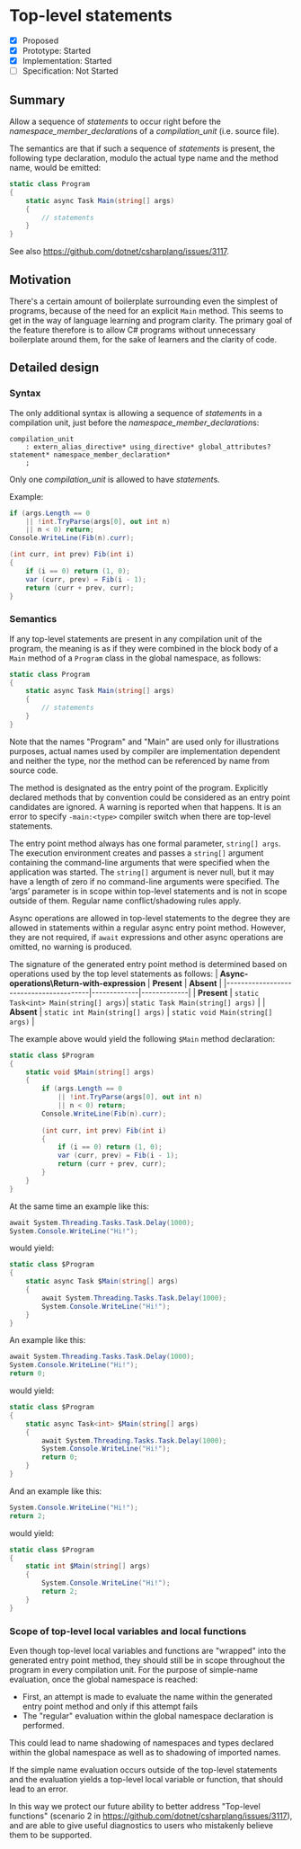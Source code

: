 # Top-level statements

* [x] Proposed
* [x] Prototype: Started
* [x] Implementation: Started
* [ ] Specification: Not Started

## Summary
[summary]: #summary

Allow a sequence of *statements* to occur right before the *namespace_member_declaration*s of a *compilation_unit* (i.e. source file).

The semantics are that if such a sequence of *statements* is present, the following type declaration, modulo the actual type name and the method name, would be emitted:

``` c#
static class Program
{
    static async Task Main(string[] args)
    {
        // statements
    }
}
```

See also https://github.com/dotnet/csharplang/issues/3117.

## Motivation
[motivation]: #motivation

There's a certain amount of boilerplate surrounding even the simplest of programs,
because of the need for an explicit `Main` method. This seems to get in the way of
language learning and program clarity. The primary goal of the feature therefore is
to allow C# programs without unnecessary boilerplate around them, for the sake of
learners and the clarity of code.

## Detailed design
[design]: #detailed-design

### Syntax

The only additional syntax is allowing a sequence of *statement*s in a compilation unit,
just before the *namespace_member_declaration*s:

``` antlr
compilation_unit
    : extern_alias_directive* using_directive* global_attributes? statement* namespace_member_declaration*
    ;
```

Only one *compilation_unit* is allowed to have *statement*s. 

Example:

``` c#
if (args.Length == 0
    || !int.TryParse(args[0], out int n)
    || n < 0) return;
Console.WriteLine(Fib(n).curr);

(int curr, int prev) Fib(int i)
{
    if (i == 0) return (1, 0);
    var (curr, prev) = Fib(i - 1);
    return (curr + prev, curr);
}
```

### Semantics

If any top-level statements are present in any compilation unit of the program, the meaning is as if
they were combined in the block body of a `Main` method of a `Program` class in the global namespace,
as follows:

``` c#
static class Program
{
    static async Task Main(string[] args)
    {
        // statements
    }
}
```

Note that the names "Program" and "Main" are used only for illustrations purposes, actual names used by
compiler are implementation dependent and neither the type, nor the method can be referenced by name from
source code.

The method is designated as the entry point of the program. Explicitly declared methods that by convention 
could be considered as an entry point candidates are ignored. A warning is reported when that happens. It is
an error to specify `-main:<type>` compiler switch when there are top-level statements.

The entry point method always has one formal parameter, ```string[] args```. The execution environment creates and passes a ```string[]``` argument containing the command-line arguments that were specified when the application was started. The ```string[]``` argument is never null, but it may have a length of zero if no command-line arguments were specified. The ‘args’ parameter is in scope  within top-level statements and is not in scope outside of them. Regular name conflict/shadowing rules apply.

Async operations are allowed in top-level statements to the degree they are allowed in statements within
a regular async entry point method. However, they are not required, if `await` expressions and other async
operations are omitted, no warning is produced.

The signature of the generated entry point method is determined based on operations used by the top level
statements as follows:
| **Async-operations\Return-with-expression** | **Present** | **Absent** |
|----------------------------------------|-------------|-------------|
| **Present** | ```static Task<int> Main(string[] args)```| ```static Task Main(string[] args)``` |
| **Absent**  | ```static int Main(string[] args)``` | ```static void Main(string[] args)``` |

The example above would yield the following `$Main` method declaration:

``` c#
static class $Program
{
    static void $Main(string[] args)
    {
        if (args.Length == 0
            || !int.TryParse(args[0], out int n)
            || n < 0) return;
        Console.WriteLine(Fib(n).curr);
        
        (int curr, int prev) Fib(int i)
        {
            if (i == 0) return (1, 0);
            var (curr, prev) = Fib(i - 1);
            return (curr + prev, curr);
        }
    }
}
```

At the same time an example like this:
``` c#
await System.Threading.Tasks.Task.Delay(1000);
System.Console.WriteLine("Hi!");
```

would  yield:
``` c#
static class $Program
{
    static async Task $Main(string[] args)
    {
        await System.Threading.Tasks.Task.Delay(1000);
        System.Console.WriteLine("Hi!");
    }
}
```

An example like this:
``` c#
await System.Threading.Tasks.Task.Delay(1000);
System.Console.WriteLine("Hi!");
return 0;
```

would  yield:
``` c#
static class $Program
{
    static async Task<int> $Main(string[] args)
    {
        await System.Threading.Tasks.Task.Delay(1000);
        System.Console.WriteLine("Hi!");
        return 0;
    }
}
```

And an example like this:
``` c#
System.Console.WriteLine("Hi!");
return 2;
```

would  yield:
``` c#
static class $Program
{
    static int $Main(string[] args)
    {
        System.Console.WriteLine("Hi!");
        return 2;
    }
}
```

### Scope of top-level local variables and local functions

Even though top-level local variables and functions are "wrapped" 
into the generated entry point method, they should still be in scope throughout the program in
every compilation unit.
For the purpose of simple-name evaluation, once the global namespace is reached:
- First, an attempt is made to evaluate the name within the generated entry point method and 
  only if this attempt fails 
- The "regular" evaluation within the global namespace declaration is performed. 

This could lead to name shadowing of namespaces and types declared within the global namespace
as well as to shadowing of imported names.

If the simple name evaluation occurs outside of the top-level statements and the evaluation
yields a top-level local variable or function, that should lead to an error.

In this way we protect our future ability to better address "Top-level functions" (scenario 2 
in https://github.com/dotnet/csharplang/issues/3117), and are able to give useful diagnostics 
to users who mistakenly believe them to be supported.

